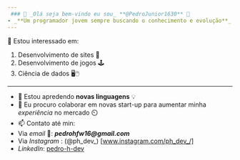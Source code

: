 ```yaml
---
 ### 👋 _Olá seja bem-vindo eu sou_ **@PedroJunior1630** 🙂
- _**Um programador jovem sempre buscando o conhecimento e evolução**_
---
```

👀 Estou interessado em:
  1. Desenvolvimento de sites 🚀
  2. Desenvolvimento de jogos 🕹️
  3. Ciência de dados 🖥️🖱️
---
- 🌱 Estou apredendo **novas linguagens** 💡
- 💞️ Eu procuro colaborar em novas start-up para aumentar minha *experiência* no mercado ⏲️
- 📫 Contato até min:
- Via *email* 📧:  **_pedrohfw16@gmail.com_**
- Via *Instagram* : (@ph_dev_) [www.instagram.com/ph_dev_/]
- *LinkedIn*: [pedro-h-dev](https://www.linkedin.com/in/pedro-h-dev/)

<!---
PedroJunior1630/PedroJunior1630 is a ✨ special ✨ repository because its `README.md` (this file) appears on your GitHub profile.
You can click the Preview link to take a look at your changes.
--->
